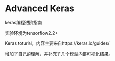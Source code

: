 # Advanced Keras
keras编程进阶指南

实验环境为tensorflow2.2+

Keras toturial，内容主要来自https://keras.io/guides/

增加了自己的理解，并补充了几个模型内部可视化结果。
